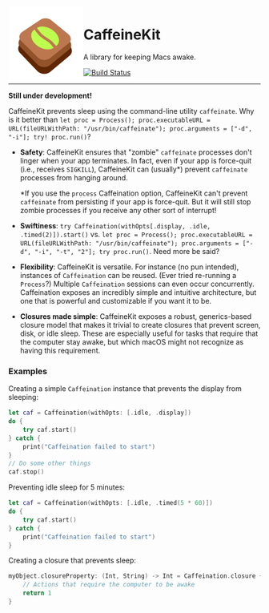 <img src="logo.png" height="150" align="left">

# CaffeineKit

A library for keeping Macs awake.

[![Build Status](https://travis-ci.org/aaplmath/CaffeineKit.svg?branch=master)](https://travis-ci.org/aaplmath/CaffeineKit)

---

**Still under development!**

CaffeineKit prevents sleep using the command-line utility `caffeinate`. Why is it better than `let proc = Process(); proc.executableURL = URL(fileURLWithPath: "/usr/bin/caffeinate"); proc.arguments = ["-d", "-i"]; try! proc.run()`?

* **Safety**: CaffeineKit ensures that "zombie" `caffeinate` processes don't linger when your app terminates. In fact, even if your app is force-quit (i.e., receives `SIGKILL`), CaffeineKit can (usually\*) prevent `caffeinate` processes from hanging around.

    \*If you use the `process` Caffeination option, CaffeineKit can't prevent `caffeinate` from persisting if your app is force-quit. But it will still stop zombie processes if you receive any other sort of interrupt!
  
* **Swiftiness**: `try Caffeination(withOpts[.display, .idle, .timed(2)]).start()` vs. `let proc = Process(); proc.executableURL = URL(fileURLWithPath: "/usr/bin/caffeinate"); proc.arguments = ["-d", "-i", "-t", "2"]; try proc.run()`. Need more be said?
* **Flexibility**: CaffeineKit is versatile. For instance (no pun intended), instances of `Caffeination` can be reused. (Ever tried re-running a `Process`?) Multiple `Caffeination` sessions can even occur concurrently. Caffeination exposes an incredibly simple and intuitive architecture, but one that is powerful and customizable if you want it to be.
* **Closures made simple**: CaffeineKit exposes a robust, generics-based closure model that makes it trivial to create closures that prevent screen, disk, or idle sleep. These are especially useful for tasks that require that the computer stay awake, but which macOS might not recognize as having this requirement.



### Examples

Creating a simple `Caffeination` instance that prevents the display from sleeping:

```swift
let caf = Caffeination(withOpts: [.idle, .display])
do {
    try caf.start()
} catch {
    print("Caffeination failed to start")
}
// Do some other things
caf.stop()
```



Preventing idle sleep for 5 minutes:

```swift
let caf = Caffeination(withOpts: [.idle, .timed(5 * 60)])
do {
    try caf.start()
} catch {
    print("Caffeination failed to start")
}
```



Creating a closure that prevents sleep:

```swift
myObject.closureProperty: (Int, String) -> Int = Caffeination.closure { (myInt, myStr) -> Int in
    // Actions that require the computer to be awake
    return 1
}
```

